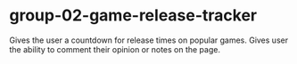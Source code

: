 # group-02-game-release-tracker
Gives the user a countdown for release times on popular games. Gives user the ability to comment their opinion or notes on the page.
